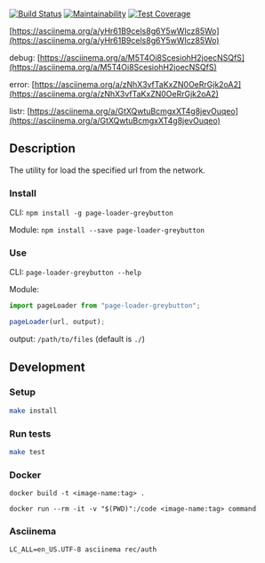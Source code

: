 [![Build Status][build-badge]][build]
[![Maintainability](https://api.codeclimate.com/v1/badges/fe40266f9b08c4ed400b/maintainability)](https://codeclimate.com/github/greybutton/project-lvl3-s334/maintainability)
[![Test Coverage](https://api.codeclimate.com/v1/badges/fe40266f9b08c4ed400b/test_coverage)](https://codeclimate.com/github/greybutton/project-lvl3-s334/test_coverage)

[build-badge]: https://img.shields.io/travis/greybutton/project-lvl3-s334.svg?style=flat-square
[build]: https://travis-ci.org/greybutton/project-lvl3-s334

[https://asciinema.org/a/yHr61B9cels8g6Y5wWIcz85Wo](https://asciinema.org/a/yHr61B9cels8g6Y5wWIcz85Wo)

debug: [https://asciinema.org/a/M5T4Oi8ScesiohH2joecNSQfS](https://asciinema.org/a/M5T4Oi8ScesiohH2joecNSQfS)

error: [https://asciinema.org/a/zNhX3vfTaKxZN0OeRrGjk2oA2](https://asciinema.org/a/zNhX3vfTaKxZN0OeRrGjk2oA2)

listr: [https://asciinema.org/a/GtXQwtuBcmgxXT4g8jevOuqeo](https://asciinema.org/a/GtXQwtuBcmgxXT4g8jevOuqeo)

## Description

The utility for load the specified url from the network.

### Install

CLI: `npm install -g page-loader-greybutton`

Module: `npm install --save page-loader-greybutton`

### Use

CLI: `page-loader-greybutton --help`

Module:

```js
import pageLoader from "page-loader-greybutton";

pageLoader(url, output);
```

output: `/path/to/files` (default is `./`)

## Development

### Setup

```sh
make install
```

### Run tests

```sh
make test
```

### Docker

```
docker build -t <image-name:tag> .
```

```
docker run --rm -it -v "$(PWD)":/code <image-name:tag> command
```

### Asciinema

```
LC_ALL=en_US.UTF-8 asciinema rec/auth
```
